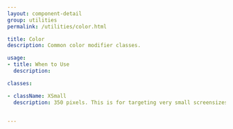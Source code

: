 ```yaml
---
layout: component-detail
group: utilities
permalink: /utilities/color.html

title: Color
description: Common color modifier classes.

usage:
- title: When to Use
  description: 

classes:

- className: XSmall
  description: 350 pixels. This is for targeting very small screensizes.


---
```

